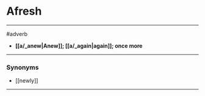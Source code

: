 # Afresh
---
#adverb
- **[[a/_anew|Anew]]; [[a/_again|again]]; once more**
---
### Synonyms
- [[newly]]
---

